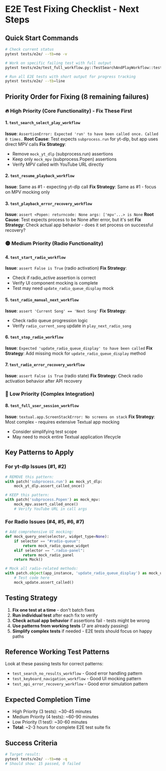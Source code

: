 # E2E Test Fixing Checklist - Next Steps

## Quick Start Commands

```bash
# Check current status
pytest tests/e2e/ --tb=no -v

# Work on specific failing test with full output
pytest tests/e2e/test_full_workflow.py::TestSearchAndPlayWorkflow::test_search_select_play_workflow -v -s

# Run all E2E tests with short output for progress tracking  
pytest tests/e2e/ --tb=line
```

## Priority Order for Fixing (8 remaining failures)

### 🔥 High Priority (Core Functionality) - Fix These First

#### 1. `test_search_select_play_workflow`
**Issue**: `AssertionError: Expected 'run' to have been called once. Called 0 times.`
**Root Cause**: Test expects `subprocess.run` for yt-dlp, but app uses direct MPV calls
**Fix Strategy**:
- Remove `mock_yt_dlp` (subprocess.run) assertions
- Keep only `mock_mpv` (subprocess.Popen) assertions  
- Verify MPV called with YouTube URL directly

#### 2. `test_resume_playback_workflow`  
**Issue**: Same as #1 - expecting yt-dlp call
**Fix Strategy**: Same as #1 - focus on MPV mocking only

#### 3. `test_playback_error_recovery_workflow`
**Issue**: `assert <Popen: returncode: None args: ['mpv'...> is None`
**Root Cause**: Test expects process to be None after error, but it's set
**Fix Strategy**: Check actual app behavior - does it set process on successful recovery?

### 🟡 Medium Priority (Radio Functionality)

#### 4. `test_start_radio_workflow`
**Issue**: `assert False is True` (radio activation)
**Fix Strategy**:
- Check if radio_active assertion is correct
- Verify UI component mocking is complete
- Test may need `update_radio_queue_display` mock

#### 5. `test_radio_manual_next_workflow`
**Issue**: `assert 'Current Song' == 'Next Song'`
**Fix Strategy**:
- Check radio queue progression logic
- Verify `radio_current_song` update in `play_next_radio_song`

#### 6. `test_stop_radio_workflow`
**Issue**: `Expected 'update_radio_queue_display' to have been called`
**Fix Strategy**: Add missing mock for `update_radio_queue_display` method

#### 7. `test_radio_error_recovery_workflow`
**Issue**: `assert False is True` (radio state)
**Fix Strategy**: Check radio activation behavior after API recovery

### 🔴 Low Priority (Complex Integration)

#### 8. `test_full_user_session_workflow`
**Issue**: `textual.app.ScreenStackError: No screens on stack`
**Fix Strategy**: Most complex - requires extensive Textual app mocking
- Consider simplifying test scope
- May need to mock entire Textual application lifecycle

## Key Patterns to Apply

### For yt-dlp Issues (#1, #2)
```python
# REMOVE this pattern:
with patch('subprocess.run') as mock_yt_dlp:
    mock_yt_dlp.assert_called_once()

# KEEP this pattern:
with patch('subprocess.Popen') as mock_mpv:
    mock_mpv.assert_called_once()
    # Verify YouTube URL in call args
```

### For Radio Issues (#4, #5, #6, #7)  
```python
# Add comprehensive UI mocking:
def mock_query_one(selector, widget_type=None):
    if selector == "#radio-queue":
        return mock_radio_queue_widget
    elif selector == ".radio-panel":
        return mock_radio_panel
    return Mock()

# Mock all radio-related methods:
with patch.object(app_instance, 'update_radio_queue_display') as mock_update:
    # Test code here
    mock_update.assert_called()
```

## Testing Strategy

1. **Fix one test at a time** - don't batch fixes
2. **Run individual test** after each fix to verify
3. **Check actual app behavior** if assertions fail - tests might be wrong
4. **Use patterns from working tests** (7 are already passing)
5. **Simplify complex tests** if needed - E2E tests should focus on happy paths

## Reference Working Test Patterns

Look at these passing tests for correct patterns:
- `test_search_no_results_workflow` - Good error handling pattern
- `test_keyboard_navigation_workflow` - Good UI mocking pattern
- `test_api_error_recovery_workflow` - Good error simulation pattern

## Expected Completion Time

- High Priority (3 tests): ~30-45 minutes
- Medium Priority (4 tests): ~60-90 minutes  
- Low Priority (1 test): ~30-60 minutes
- **Total**: ~2-3 hours for complete E2E test suite fix

## Success Criteria

```bash
# Target result:
pytest tests/e2e/ --tb=no -q
# Should show: 15 passed, 0 failed
``` 